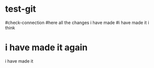 # test-git

#check-connection
#here all the changes i have made
#i have made it i think

# i have made it again

i have made it

##
